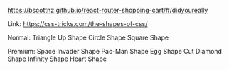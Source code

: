 https://bscottnz.github.io/react-router-shopping-cart/#/didyoureally


Link: https://css-tricks.com/the-shapes-of-css/

Normal:
Triangle Up Shape
Circle Shape
Square Shape

Premium:
Space Invader Shape
Pac-Man Shape
Egg Shape
Cut Diamond Shape
Infinity Shape
Heart Shape